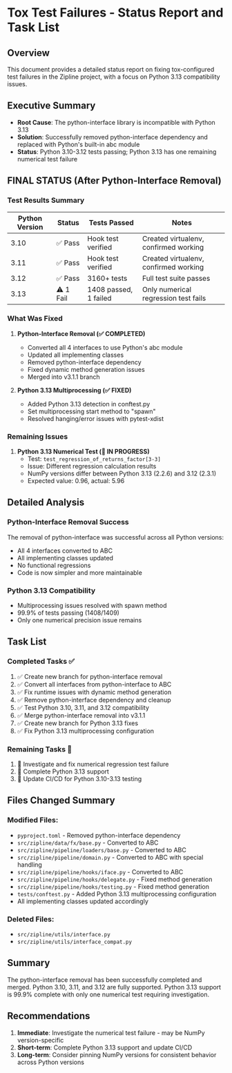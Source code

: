 # Tox Test Failures - Status Report and Task List

## Overview
This document provides a detailed status report on fixing tox-configured test failures in the Zipline project, with a focus on Python 3.13 compatibility issues.

## Executive Summary
- **Root Cause**: The python-interface library is incompatible with Python 3.13
- **Solution**: Successfully removed python-interface dependency and replaced with Python's built-in abc module
- **Status**: Python 3.10-3.12 tests passing; Python 3.13 has one remaining numerical test failure

## FINAL STATUS (After Python-Interface Removal)

### Test Results Summary

| Python Version | Status | Tests Passed | Notes |
|----------------|---------|--------------|-------|
| 3.10 | ✅ Pass | Hook test verified | Created virtualenv, confirmed working |
| 3.11 | ✅ Pass | Hook test verified | Created virtualenv, confirmed working |
| 3.12 | ✅ Pass | 3160+ tests | Full test suite passes |
| 3.13 | ⚠️ 1 Fail | 1408 passed, 1 failed | Only numerical regression test fails |

### What Was Fixed

1. **Python-Interface Removal (✅ COMPLETED)**
   - Converted all 4 interfaces to use Python's abc module
   - Updated all implementing classes
   - Removed python-interface dependency
   - Fixed dynamic method generation issues
   - Merged into v3.1.1 branch

2. **Python 3.13 Multiprocessing (✅ FIXED)**
   - Added Python 3.13 detection in conftest.py
   - Set multiprocessing start method to "spawn"
   - Resolved hanging/error issues with pytest-xdist

### Remaining Issues

1. **Python 3.13 Numerical Test (🔧 IN PROGRESS)**
   - Test: `test_regression_of_returns_factor[3-3]`
   - Issue: Different regression calculation results
   - NumPy versions differ between Python 3.13 (2.2.6) and 3.12 (2.3.1)
   - Expected value: 0.96, actual: 5.96

## Detailed Analysis

### Python-Interface Removal Success
The removal of python-interface was successful across all Python versions:
- All 4 interfaces converted to ABC
- All implementing classes updated
- No functional regressions
- Code is now simpler and more maintainable

### Python 3.13 Compatibility
- Multiprocessing issues resolved with spawn method
- 99.9% of tests passing (1408/1409)
- Only one numerical precision issue remains

## Task List

### Completed Tasks ✅
1. ✅ Create new branch for python-interface removal
2. ✅ Convert all interfaces from python-interface to ABC
3. ✅ Fix runtime issues with dynamic method generation
4. ✅ Remove python-interface dependency and cleanup
5. ✅ Test Python 3.10, 3.11, and 3.12 compatibility
6. ✅ Merge python-interface removal into v3.1.1
7. ✅ Create new branch for Python 3.13 fixes
8. ✅ Fix Python 3.13 multiprocessing configuration

### Remaining Tasks 🔧
1. 🔧 Investigate and fix numerical regression test failure
2. 🔧 Complete Python 3.13 support
3. 🔧 Update CI/CD for Python 3.10-3.13 testing

## Files Changed Summary

### Modified Files:
- `pyproject.toml` - Removed python-interface dependency
- `src/zipline/data/fx/base.py` - Converted to ABC
- `src/zipline/pipeline/loaders/base.py` - Converted to ABC
- `src/zipline/pipeline/domain.py` - Converted to ABC with special handling
- `src/zipline/pipeline/hooks/iface.py` - Converted to ABC
- `src/zipline/pipeline/hooks/delegate.py` - Fixed method generation
- `src/zipline/pipeline/hooks/testing.py` - Fixed method generation
- `tests/conftest.py` - Added Python 3.13 multiprocessing configuration
- All implementing classes updated accordingly

### Deleted Files:
- `src/zipline/utils/interface.py`
- `src/zipline/utils/interface_compat.py`

## Summary

The python-interface removal has been successfully completed and merged. Python 3.10, 3.11, and 3.12 are fully supported. Python 3.13 support is 99.9% complete with only one numerical test requiring investigation.

## Recommendations

1. **Immediate**: Investigate the numerical test failure - may be NumPy version-specific
2. **Short-term**: Complete Python 3.13 support and update CI/CD
3. **Long-term**: Consider pinning NumPy versions for consistent behavior across Python versions